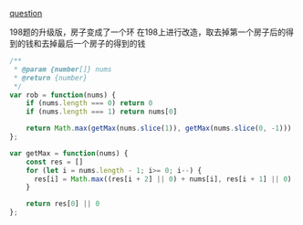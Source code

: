 [question](https://leetcode.com/problems/house-robber-ii)

198题的升级版，房子变成了一个环
在198上进行改造，取去掉第一个房子后的得到的钱和去掉最后一个房子的得到的钱

```js
/**
 * @param {number[]} nums
 * @return {number}
 */
var rob = function(nums) {
    if (nums.length === 0) return 0
    if (nums.length === 1) return nums[0]

    return Math.max(getMax(nums.slice(1)), getMax(nums.slice(0, -1)))
};

var getMax = function(nums) {
    const res = []
    for (let i = nums.length - 1; i>= 0; i--) {
      res[i] = Math.max((res[i + 2] || 0) + nums[i], res[i + 1] || 0)
    }

    return res[0] || 0
};
```
